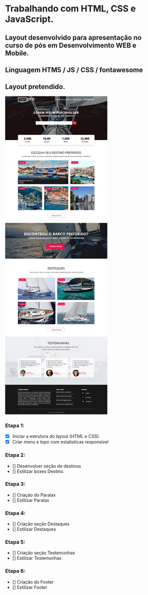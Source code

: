 # Trabalhando com HTML, CSS e JavaScript.

## Layout desenvolvido para apresentação no curso de pós em Desenvolvimento WEB e Mobile.
## Linguagem HTM5 / JS / CSS / fontawesome

## Layout pretendido.
![Layout](LAYOUT.jpg)

### Etapa 1:
- [x] Iniciar a estrutura do layout (HTML e CSS).
- [x] Criar menu e topo com estatisticas responsivel

### Etapa 2:
- [] Desenvolver seção de destinos
- [] Estilizar boxes Destino.

### Etapa 3:
- [] Criação do Paralax
- [] Estilizar Paralax

### Etapa 4:
- [] Criação seção Destaques
- [] Estilizar Destaques

### Etapa 5:
- [] Criação seção Testemunhas
- [] Estilizar Testemunhas

### Etapa 6:
- [] Criação do Footer
- [] Estilizar Footer

